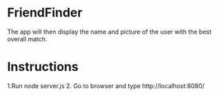 # FriendFinder
The app will then display the name and picture of the user with the best overall match.

# Instructions
1.Run node server.js
2. Go to browser and type http://localhost:8080/
